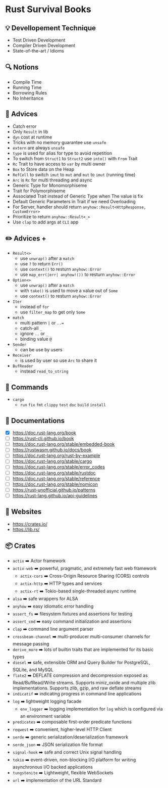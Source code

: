# Rust Survival Books

## :bulb: Devellopement Technique

- Test Driven Development
- Compiler Driven Development
- State-of-the-art / Idioms

## :mag: Notions

- Compile Time
- Running Time
- Borrowing Rules
- No Inheritance

## :page_facing_up: Advices

- Catch error
- Only `Result` in lib
- `dyn` cost at runtime
- Tricks with no memory guarantee use `unsafe`
- `extern` are always `unsafe`
- `type` is used for alias for type to  avoid repetition
- To switch from `Struct1` to `Struct2` use `into()` with `From` Trait
- `Rc` Trait to have access to `var` by multi owner
- `Box` to Store data on the Heap
- `RefCell` to switch `imut` to `mut` and `mut` to `imut` (running time)
- `Arc` is `Rc` for multi threading and async
- Generic Type for Monomorphiseme
- Trait for Polymorphiseme
- Associated Trait instead of Generic Type when The value is fix
- Default Generic Parameters in Trait if we need Overloading
- For Server, handler should return `anyhow::Result<HttpResponse, CustomError>`
- Prioritize to return `anyhow::Result<_>`
- Use `clap` to add args at `CLI` app

## :pencil2: Advices +

- `Result<>`
  - use `unwrap()` after a `match`
  - use `?` to return `Err()`
  - use `context()` to resturn `anyhow::Error`
  - use `map_err(|err| anyhow!())` to resturn `anyhow::Error`
- `Option<>`
  - use `unwrap()` after a `match`
  - with `take()` is used to move a value out of `Some`
  - use `context()` to resturn `anyhow::Error`
- `Iter`
  - instead of `for`
  - use `filter_map` to get only `Some`
- `match`
  - multi pattern `|` or `..=`
  - catch-all `_`
  - ignore `..` or `_`
  - binding value `@`
- `Sender`
  - can be use by users
- `Receiver`
  - is used by user so use `Arc` to share it
- `BufReader`
  - instead `read_to_string`

## :wrench: Commands

- `cargo`
  - `run` `fix` `fmt` `clippy` `test` `doc` `build` `install`

## :memo: Documentations

- [x] https://doc.rust-lang.org/book
- [ ] https://rust-cli.github.io/book
- [ ] https://doc.rust-lang.org/stable/embedded-book
- [ ] https://rustwasm.github.io/docs/book
- [ ] https://doc.rust-lang.org/rust-by-example
- [ ] https://doc.rust-lang.org/stable/cargo
- [ ] https://doc.rust-lang.org/stable/error_codes
- [ ] https://doc.rust-lang.org/stable/rustdoc
- [ ] https://doc.rust-lang.org/stable/reference
- [ ] https://doc.rust-lang.org/stable/nomicon
- [ ] https://rust-unofficial.github.io/patterns
- [ ] https://rust-lang.github.io/api-guidelines

## :pushpin: Websites

- https://crates.io/
- https://lib.rs/

## :package: Crates

- `actix` :arrow_right: Actor framework
- `actix-web` :arrow_right: powerful, pragmatic, and extremely fast web framework
  - `actix-cors` :arrow_right: Cross-Origin Resource Sharing (CORS) controls
  - `actix-http` :arrow_right: HTTP types and services
  - `actix-rt` :arrow_right: Tokio-based single-threaded async runtime
- `alsa` :arrow_right: safe wrappers for ALSA
- `anyhow` :arrow_right: easy idiomatic error handling
- `assert_fs` :arrow_right: filesystem fixtures and assertions for testing
- `assert_cmd` :arrow_right: easy command initialization and assertions
- `clap` :arrow_right: command line argument parser
- `crossbeam-channel` :arrow_right: multi-producer multi-consumer channels for message passing
- `derive_more` :arrow_right:  lots of builtin traits that are implemented for its basic types
- `diesel` :arrow_right: safe, extensible ORM and Query Builder for PostgreSQL, SQLite, and MySQL
- `flate2` :arrow_right: DEFLATE compression and decompression exposed as Read/BufRead/Write streams. Supports miniz_oxide and multiple zlib implementations. Supports zlib, gzip, and raw deflate streams
- `indicatif` :arrow_right: indicating progress in command line applications
- `log` :arrow_right: lightweight logging facade
  - `env_logger` :arrow_right: logging implementation for `log` which is configured via an environment variable
- `predicates` :arrow_right: composable first-order predicate functions
- `reqwest` :arrow_right: convenient, higher-level HTTP Client
- `serde` :arrow_right: generic serialization/deserialization framework
- `serde_json` :arrow_right: JSON serialization file format
- `signal-hook` :arrow_right: safe and correct Unix signal handling
- `tokio` :arrow_right: event-driven, non-blocking I/O platform for writing asynchronous I/O backed applications
- `tungstenite` :arrow_right: Lightweight, flexible WebSockets
- `url` :arrow_right: implementation of the URL Standard


